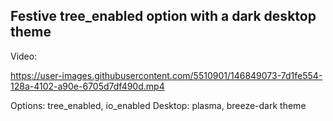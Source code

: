 Festive tree_enabled option with a dark desktop theme
-----------------------------------------------------
Video:

https://user-images.githubusercontent.com/5510901/146849073-7d1fe554-128a-4102-a90e-6705d7df490d.mp4

Options: tree_enabled, io_enabled
Desktop: plasma, breeze-dark theme



